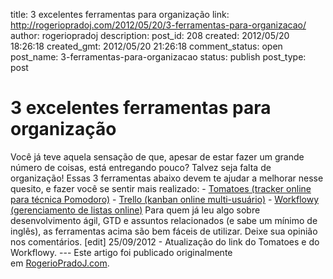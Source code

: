 title: 3 excelentes ferramentas para organização
link: http://rogeriopradoj.com/2012/05/20/3-ferramentas-para-organizacao/
author: rogeriopradoj
description: 
post_id: 208
created: 2012/05/20 18:26:18
created_gmt: 2012/05/20 21:26:18
comment_status: open
post_name: 3-ferramentas-para-organizacao
status: publish
post_type: post

# 3 excelentes ferramentas para organização

Você já teve aquela sensação de que, apesar de estar fazer um grande número de coisas, está entregando pouco? Talvez seja falta de organização! Essas 3 ferramentas abaixo devem te ajudar a melhorar nesse quesito, e fazer você se sentir mais realizado: \- [Tomatoes (tracker online para técnica Pomodoro)](http://tomato.es) \- [Trello (kanban online multi-usuário)](https://trello.com) \- [Workflowy (gerenciamento de listas online)](https://workflowy.com/?ref=72318d2) Para quem já leu algo sobre desenvolvimento ágil, GTD e assuntos relacionados (e sabe um mínimo de inglês), as ferramentas acima são bem fáceis de utilizar. Deixe sua opinião nos comentários. [edit] 25/09/2012 - Atualização do link do Tomatoes e do Workflowy. \--- Este artigo foi publicado originalmente em [RogerioPradoJ.com]().